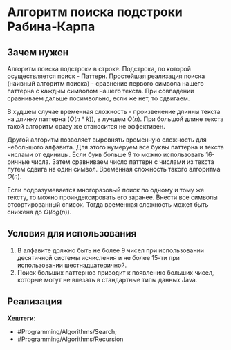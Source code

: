 
# Алгоритм поиска подстроки Рабина-Карпа #

## Зачем нужен ##

Алгоритм поиска подстроки в строке.
Подстрока, по которой осуществляется поиск - Паттерн.
Простейшая реализация поиска (наивный алгоритм поиска) - сравнение первого символа нашего паттерна с каждым символом нашего текста. При совпадении сравниваем дальше посимвольно, если же нет, то сдвигаем.

В худшем случае временная сложность - произвенение длинны текста на длинну паттерна ($O(n*k)$), в лучшем $O(n)$. При большой длине текста такой алгоритм сразу же станосится не эффективен.

Другой алгоритм позволяет выровнять временную сложность для небольшого алфавита. Для этого нумеруем все буквы паттерна и текста числами от единицы. Если букв больше 9 то можно использовать 16-ричные числа. Затем сравниваем число паттерн с числами из текста путем сдвига на один символ.
Временная сложность такого алгоритма $O(n)$.

Если подразумевается многоразовый поиск по одному и тому же тексту, то можно проиндексировать его заранее. Внести все символы отсортированный список. Тогда временная сложность может быть снижена до $O(log(n))$.

## Условия для использования ##

1. В алфавите должно быть не более 9 чисел при использовании десятичной системы исчисления и не более 15-ти при использовании шестнадцатеричной.
2. Поиск больших паттернов приводит к появлению больших чисел, которые могут не влезать в стандартные типы данных Java.

##  Реализация ##



**Хештеги**:
* #Programming/Algorithms/Search;
* #Programming/Algorithms/Recursion 
